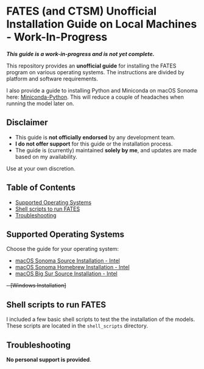 # FATES (and CTSM) Unofficial Installation Guide on Local Machines - Work-In-Progress

***This guide is a work-in-progress and is not yet complete.***

This repository provides an **unofficial guide** for installing the FATES program on various operating systems. The instructions are divided by platform and software requirements.

I also provide a guide to installing Python and Miniconda on macOS Sonoma here: [Miniconda-Python](./python_config_macos_sonoma.md). This will reduce a couple of headaches when running the model later on.

## Disclaimer
- This guide is **not officially endorsed** by any development team.
- **I do not offer support** for this guide or the installation process.
- The guide is (currently) maintained **solely by me**, and updates are made based on my availability.

Use at your own discretion.

## Table of Contents
- [Supported Operating Systems](#supported-operating-systems)
- [Shell scripts to run FATES](#shellscripts)
- [Troubleshooting](#troubleshooting)

## Supported Operating Systems
Choose the guide for your operating system:
- [macOS Sonoma Source Installation - Intel](./os-macos-sonoma-intel.md)
- [macOS Sonoma Homebrew Installation - Intel](./os-macos-sonoma-intel-homebrew.md)
- [macOS Big Sur Source Installation - Intel](./os-macos-bigsur-intel.md)

~~- [Windows Installation]~~

## Shell scripts to run FATES
I included a few basic shell scripts to test the the installation of the models. These scripts are located in the `shell_scripts` directory.

## Troubleshooting
**No personal support is provided**.
